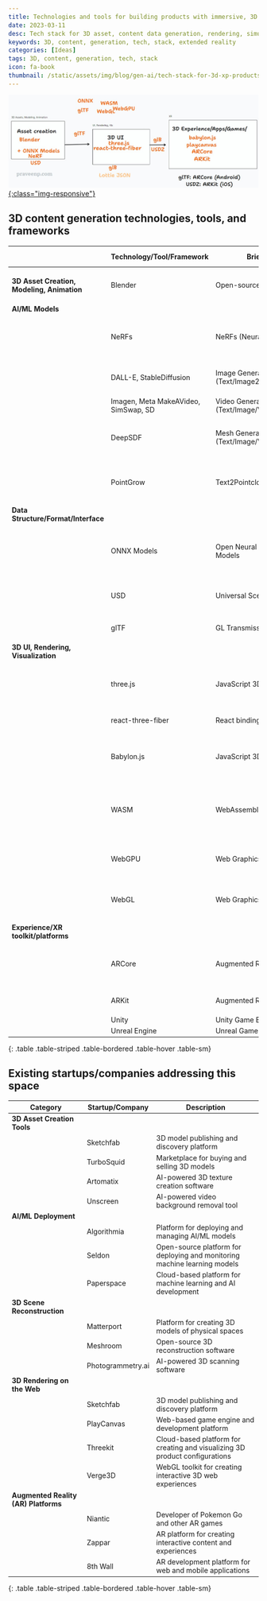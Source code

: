 ```yaml
---
title: Technologies and tools for building products with immersive, 3D experiences 
date: 2023-03-11
desc: Tech stack for 3D asset, content data generation, rendering, simulation and User Experiences for extended reality
keywords: 3D, content, generation, tech, stack, extended reality
categories: [Ideas]
tags: 3D, content, generation, tech, stack
icon: fa-book
thumbnail: /static/assets/img/blog/gen-ai/tech-stack-for-3d-xp-products.jpg
---
```

[![Generative AI Tech Stack](/static/assets/img/blog/gen-ai/tech-stack-for-3d-xp-products.jpg){:class="img-responsive"}](#)
## 3D content generation technologies, tools, and frameworks

|                                    | **Technology/Tool/Framework**        | **Brief Description**                            | **Use Cases**                                                      | **Key Advantage**                                             |
|--------------------------------------------|--------------------------------------|--------------------------------------------------|--------------------------------------------------------------------|---------------------------------------------------------------|
| **3D Asset Creation, Modeling, Animation** | Blender                              | Open-source 3D creation software                 | Asset creation, 3D modeling and animation, rendering               | Advanced toolset, extensive community                         |
| **AI/ML Models**                           |                                      |                                                  |                                                                    |                                                               |
|                                        | NeRFs                                | NeRFs (Neural Radiance Fields)                   | 3D reconstruction of objects and scenery from images               | Accurate and detailed 3D modeling                             |
|                                        | DALL-E, StableDiffusion              | Image Generators (Text/Image2Image)              | Texture Generation, Image Generation                               |                                                               |
|                                        | Imagen, Meta MakeAVideo, SimSwap, SD | Video Generators (Text/Image/Video2Video)        |                                                                    |                                                               |
|                                        | DeepSDF                              | Mesh Generators (Text/Image/Video2Mesh/3DObject) | Creating custom 3D models for games or movies                      | Generating 3D models from text, image or video prompts        |
|                                        | PointGrow                            | Text2Pointcloud                                  | 3D representations of objects or scenes                            | Generating 3D point clouds from text, image or video prompts  |
| **Data Structure/Format/Interface**        |                                      |                                                  |                                                                    |                                                               |
|                                    | ONNX Models                          | Open Neural Network Exchange Models              | Machine learning models for image, speech, and language processing | Interoperability between different neural network frameworks  |
|                                        | USD                                  | Universal Scene Description                      | 3D asset exchange format                                           | Enables collaboration, accelerates 3D projects                |
|                                        | glTF                                 | GL Transmission Format                           | Efficient 3D asset delivery format                                 | Lightweight, supports PBR materials                           |
| **3D UI, Rendering, Visualization**        |                                      |                                                  |                                                                    |                                                               |
|                                    | three.js                             | JavaScript 3D library                            | 3D visualization, 3D UI development                                | Cross-browser compatibility, large community                  |
|                                        | react-three-fiber                    | React bindings for three.js                      | Building 3D content using React                                    | Familiar React development experience                         |
|                                        | Babylon.js                           | JavaScript 3D engine                             | Building 3D games and immersive experiences                        | Cross-platform support, physics engine included               |
|                                        | WASM                                 | WebAssembly                                      | Portable binary code format for web applications                   | High-performance code execution, cross-language compatibility |
|                                        | WebGPU                               | Web Graphics and Compute API                     | Low-level graphics and compute API for the web                     | High-performance, access to GPU features                      |
|                                        | WebGL                                | Web Graphics Library                             | Rendering 2D and 3D graphics in a web browser                      | Hardware-accelerated rendering, no plugins required           |
| **Experience/XR toolkit/platforms**  |                                      |                                                  |                                                                    |                                                               |
|                                        | ARCore                               | Augmented Reality SDK for Android                | Augmented reality app development                                  | Advanced motion tracking, environmental understanding         |
|                                        | ARKit                                | Augmented Reality SDK for iOS                    | Augmented reality app development                                  | Face tracking, gesture recognition                            |
|                                    | Unity                                | Unity Game Engine                                |                                                                    |                                                               |
|                                    | Unreal Engine                        | Unreal Game Engine                               |                                                                    |                                                               |
{: .table .table-striped .table-bordered .table-hover .table-sm}



## Existing startups/companies addressing this space

| **Category**                         | **Startup/Company** | **Description**                                                             |
|--------------------------------------|---------------------|-----------------------------------------------------------------------------|
| **3D Asset Creation Tools**          |                     |                                                                             |
|                              | Sketchfab           | 3D model publishing and discovery platform                                  |
|                                  | TurboSquid          | Marketplace for buying and selling 3D models                                |
|                                  | Artomatix           | AI-powered 3D texture creation software                                     |
|                                  | Unscreen            | AI-powered video background removal tool                                    |
| **AI/ML Deployment**                 |                     |                                                                             |
|                              | Algorithmia         | Platform for deploying and managing AI/ML models                            |
|                                  | Seldon              | Open-source platform for deploying and monitoring machine learning models   |
|                                  | Paperspace          | Cloud-based platform for machine learning and AI development                |
| **3D Scene Reconstruction**          |                     |                                                                             |
|                              | Matterport          | Platform for creating 3D models of physical spaces                          |
| | Meshroom            | Open-source 3D reconstruction software                                      |
|                                  | Photogrammetry.ai   | AI-powered 3D scanning software                                             |
| **3D Rendering on the Web**          |                     |                                                                             |
|                              | Sketchfab           | 3D model publishing and discovery platform                                  |
|                                  | PlayCanvas          | Web-based game engine and development platform                              |
|                                  | Threekit            | Cloud-based platform for creating and visualizing 3D product configurations |
|                                  | Verge3D             | WebGL toolkit for creating interactive 3D web experiences                   |
| **Augmented Reality (AR) Platforms** |                     |                                                                             |
|                              | Niantic             | Developer of Pokemon Go and other AR games                                  |
|                                  | Zappar              | AR platform for creating interactive content and experiences                |
|                                  | 8th Wall            | AR development platform for web and mobile applications                     |
{: .table .table-striped .table-bordered .table-hover .table-sm}